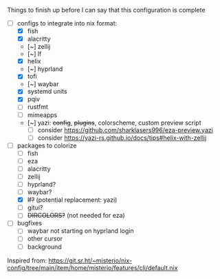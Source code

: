 Things to finish up before I can say that this configuration is complete

- [ ] configs to integrate into nix format:
  - [x] fish
  - [x] alacritty
  - [~] zellij
  - [~] lf
  - [x] helix
  - [~] hyprland
  - [x] tofi
  - [~] waybar
  - [x] systemd units
  - [x] pqiv
  - [ ] rustfmt
  - [ ] mimeapps
  - [~] yazi: ~~config~~, ~~plugins~~, colorscheme, custom preview script
    - [ ] consider https://github.com/sharklasers996/eza-preview.yazi
    - [ ] consider https://yazi-rs.github.io/docs/tips#helix-with-zellij
- [ ] packages to colorize
  - [ ] fish
  - [ ] eza
  - [ ] alacritty
  - [ ] zellij
  - [ ] hyprland?
  - [ ] waybar?
  - [x] ~~lf?~~ (potential replacement: yazi)
  - [ ] gitui?
  - [ ] ~~DIRCOLORS?~~ (not needed for eza)
- [ ] bugfixes
  - [ ] waybar not starting on hyprland login
  - [ ] other cursor
  - [ ] background

Inspired from: https://git.sr.ht/~misterio/nix-config/tree/main/item/home/misterio/features/cli/default.nix
